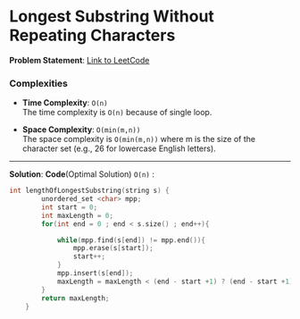 
# Longest Substring Without Repeating Characters

**Problem Statement**:
[Link to LeetCode](https://leetcode.com/problems/longest-substring-without-repeating-characters/description/)

### Complexities

- **Time Complexity**: `O(n)`  
  The time complexity is `O(n)` because of single loop.

- **Space Complexity**: `O(min(m,n))`  
  The space complexity is `O(min(m,n))` where m is the size of the character set (e.g., 26 for lowercase English letters).

---

**Solution**:
**Code**(Optimal Solution) `O(n)` :
```cpp
int lengthOfLongestSubstring(string s) {
        unordered_set <char> mpp;
        int start = 0;
        int maxLength = 0;
        for(int end = 0 ; end < s.size() ; end++){

            while(mpp.find(s[end]) != mpp.end()){
                mpp.erase(s[start]);
                start++;
            }
            mpp.insert(s[end]);
            maxLength = maxLength < (end - start +1) ? (end - start +1) : maxLength;
        }
        return maxLength;
    }
```

